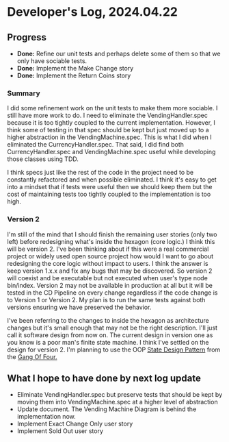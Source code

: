 # Developer's Log, 2024.04.22

## Progress

* __Done:__ Refine our unit tests and perhaps delete some of them so that we only have sociable tests.
* __Done:__ Implement the Make Change story
* __Done:__ Implement the Return Coins story

### Summary

I did some refinement work on the unit tests to make them more sociable. I still have more work to do. I need to eliminate the VendingHandler.spec because it is too tightly coupled to the current implementation. However, I think some of testing in that spec should be kept but just moved up to a higher abstraction in the VendingMachine.spec. This is what I did when I eliminated the CurrencyHandler.spec. That said, I did find both CurrencyHandler.spec and VendingMachine.spec useful while developing those classes using TDD.

I think specs just like the rest of the code in the project need to be constantly refactored and when possible eliminated. I think it's easy to get into a mindset that if tests were useful then we should keep them but the cost of maintaining tests too tightly coupled to the implementation is too high.

### Version 2

I'm still of the mind that I should finish the remaining user stories (only two left) before redesigning what's inside the hexagon (core logic.) I think this will be version 2. I've been thinking about if this were a real commercial project or widely used open source project how would I want to go about redesigning the core logic without impact to users. I think the answer is keep version 1.x.x and fix any bugs that may be discovered. So version 2 will coexist and be executable but not executed when user's type node bin/index. Version 2 may not be available in production at all but it will be tested in the CD Pipeline on every change regardless if the code change is to Version 1 or Version 2. My plan is to run the same tests against both versions ensuring we have preserved the behavior.

I've been referring to the changes to inside the hexagon as architecture changes but it's small enough that may not be the right description. I'll just call it software design from now on. The current design in version one as you know is a poor man's finite state machine. I think I've settled on the design for version 2. I'm planning to use the OOP [State Design Pattern](https://en.wikipedia.org/wiki/State_pattern) from the [Gang Of Four.](https://en.wikipedia.org/wiki/Design_Patterns)

## What I hope to have done by next log update

* Eliminate VendingHandler.spec but preserve tests that should be kept by moving them into VendingMachine.spec at a higher level of abstraction
* Update document. The Vending Machine Diagram is behind the implementation now.
* Implement Exact Change Only user story
* Implement Sold Out user story

